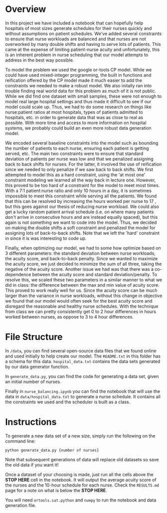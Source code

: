 # Overview
In this project we have included a notebook that can hopefully help hospitals of most sizes generate schedules for their nurses quickly
and without assumptions on patient schedules. We've added several constraints to ensure that nurse workloads are balanced and that nurses
are not overworked by many double shifts and having to serve lots of patients. This came at the expense of limiting patient-nurse acuity and unfortunately, this is an inherent problem in nurse scheduling that our model attempts to address in the best way possible.

To model the problem we used the google or-tools CP model. While we could have used mixed-integer programming, the built in functions and reification offered by the CP model made it much easier to add the constraints we needed to make a robust model. We also initally ran into trouble finding real world data for this problem as much of it is not public. While we did find one dataset with small samples, these were not enough to model real large hospital settings and thus made it difficult to see if our model could scale up. Thus, we had to do some research on things like nurse:patient ratios at most hospitals, types of patients admitted to hospitals, etc. in order to generate data that was as close to real as possible. With more time and access to more information on hospital systems, we probably could build an even more robust data generation model.

We encoded several baseline constraints into the model such as bounding the number of patients to each nurse, ensuring each patient is getting served, etc. The main two constraints were to ensure that standard deviation of patients per nurse was low and that we penalized assigning back to back shifts for nurses. For the latter, it involved the use of reification since we needed to only penalize if we saw back to back shifts. We first attempted to model this as a hard constraint, using the 'at most one' constraint modeling we learned all the way back in lecture one. However, this proved to be too hard of a constraint for the model to meet most times. With a 7:1 patient:nurse ratio and only 10 hours in a day, it is sometimes impossible to meet this constraint while serving all the patients. We found that this can be resolved by increasing the hours worked per nurse to 17 , but this goes against our thesis of reducing nurse workload. We could also get a lucky random patient arrival schedule (i.e. on where many patients don't arrive in consecutive hours and are instead equally spaced), but this again is not something we want to code into the model. Thus, we decided on making the double shifts a soft constraint and penalized the model for assigning lots of back-to-back shifts. Note that we left the 'hard' constraint in since it is was interesting to code up.

Finally, when optimizing our model, we had to some how optimize based on 3 different parameters: the standard deviation between nurse workloads, the acuity score, and back-to-back penalty. Since we wanted to maximize the acuity score, we just decided to minimize the sum of all three, taking the negative of the acuity score. Another issue we had was that there was a co-dependence between the acuity score and standard deviation/penalty. To resolve this, we scaled these two parameters in a similar manner to what we did in class: the difference between the max and min value of acuity score. This proved to work really well for us. Since the acuity score can be much larger than the variance in nurse workloads, without this change in objective we found that our model would often seek for the best acuity score and disregard the reasonable and healthy nurse schedules. With the technique from class we can pretty consistently get 0 to 2 hour differences in hours worked between nurses, as oppose to 3 to 4 hour differences.

# File Structure
In `/data`, you can find several open-source data files that we found online and used initially to help create our model. The `README.txt` in this folder has a schema for this data. `hospital_data.txt` contains the data sets generated by our data generator function.

In `generate_data.py`, you can find the code for generating a data set, given an initial number of nurses. 

Finally in ```nurse_balancing.ipynb``` you can find the notebook that will use the data in ```data/hospital_data.txt``` to generate a nurse schedule. It contains all the constraints we used and the scheduler is built as a class. 

# Instructions
To generate a new data set of a new size, simply run the following on the command line:
```
python generate_data.py {number of nurses}
``` 
Note that subsequent generations of data will replace old datasets so save the old data if you want it!

Once a dataset of your choosing is made, just run all the cells above the **STOP HERE** cell in the notebook. It will output the average acuity score of the nurses and the 10-hour schedule for each nurse. Check the `RESULTS.md` page for a note on what is below the **STOP HERE**.

You will need ```ortools.sat.python``` and ```numpy``` to run the notebook and data generation file.



